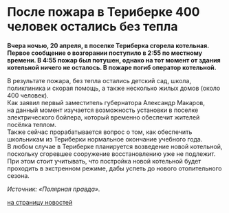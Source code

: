 # После пожара в Териберке 400 человек остались без тепла

**Вчера ночью, 20 апреля, в поселке Териберка сгорела котельная. Первое сообщение о возгорании поступило в 2:55 по местному времени. В 4:55 пожар был потушен, однако на тот момент от здания котельной ничего не осталось. В пожаре погиб оператор котельной.**

В результате пожара, без тепла остались детский сад, школа, поликлиника и
скорая помощь, а также несколько жилых домов (около 400 человек).  
Как заявил первый заместитель губернатора Александр Макаров, на данный момент
изучается возможность установки в поселке электрического бойлера, который
временно обеспечит жителей посёлка теплом.  
Также сейчас прорабатывается вопрос о том, как обеспечить школьникам из
Териберки нормальное окончание учебного года.  
В любом случае в Териберке планируется возведение новой котельной, поскольку
сгоревшее сооружение восстановлению уже не подлежит. При этом стоит учитывать,
что постройка новой котельной будет проходить в экстренном режиме, дабы успеть
до нового отопительного сезона.

_Источник: «Полярная правда»._

[на страницу новостей](http://www.teplokomplekt.com/news.shtml)

